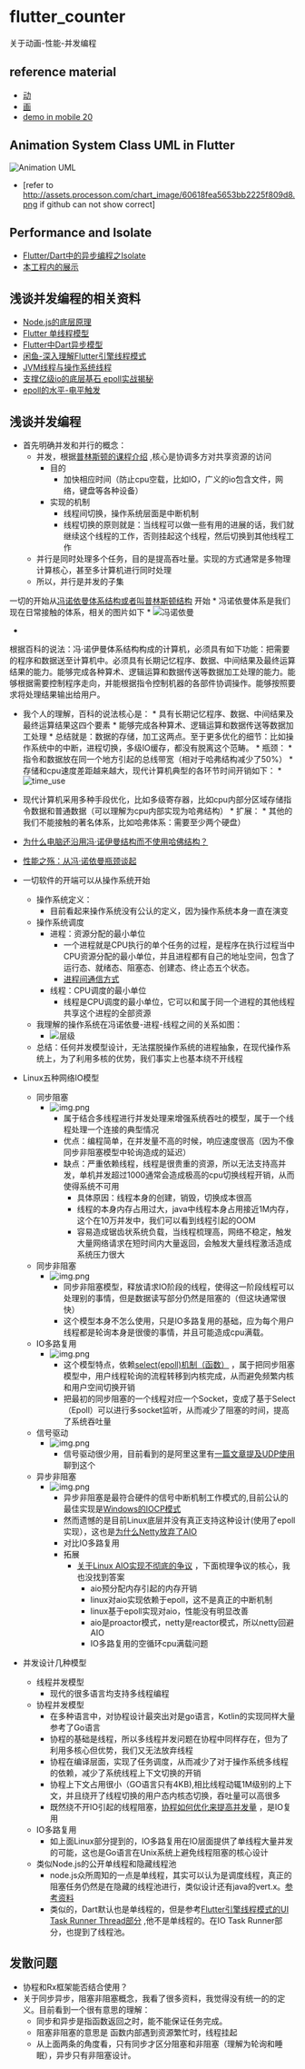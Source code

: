 # flutter_counter

关于动画-性能-并发编程

## reference material

* [动](https://flutter.cn/docs/development/ui/animations/tutorial)
* [画](https://www.cnblogs.com/mengqd/p/13034117.html)
* [demo in mobile 20](https://code.connected.bmw/mobile20/mobile-connected/blob/master/feature_modules/notification_center/lib/src/notification_header_cn/notification_animated_dot_cn.dart)

## Animation System Class UML in Flutter

![Animation UML](http://assets.processon.com/chart_image/60618fea5653bb2225f809d8.png)

* [refer to http://assets.processon.com/chart_image/60618fea5653bb2225f809d8.png if github can not show correct]

## Performance and Isolate

* [Flutter/Dart中的异步编程之Isolate](https://www.psvmc.cn/article/2020-08-08-flutter-isolate.html)
* [本工程内的展示](./lib/counter/view/counter_view.dart)

## 浅谈并发编程的相关资料

* [Node.js的底层原理](https://zhuanlan.zhihu.com/p/375276722)
* [Flutter 单线程模型](https://dart.cn/articles/archive/event-loop#test-your-understanding)
* [Flutter中Dart异步模型](https://cloud.tencent.com/developer/article/1538048)
* [闲鱼-深入理解Flutter引擎线程模式](https://mp.weixin.qq.com/s/hZ5PUvPpMlEYBAJggGnJsw)
* [JVM线程与操作系统线程](https://blog.csdn.net/CringKong/article/details/79994511)
* [支撑亿级io的底层基石 epoll实战揭秘](https://www.bilibili.com/video/BV1iJ411S7mv/)
* [epoll的水平-电平触发](https://blog.csdn.net/zxm342698145/article/details/80524331)

## 浅谈并发编程

* 首先明确并发和并行的概念：
    * 并发，根据[普林斯顿的课程介绍](https://www.cs.princeton.edu/~dpw/courses/cos326-12/lec/15-parallel-intro.pdf) ,核心是协调多方对共享资源的访问
        * 目的
            * 加快相应时间（防止cpu空载，比如IO，广义的io包含文件，网络，键盘等各种设备）
        * 实现的机制
            * 线程间切换，操作系统层面是中断机制
            * 线程切换的原则就是：当线程可以做一些有用的进展的话，我们就继续这个线程的工作，否则挂起这个线程，然后切换到其他线程工作
    * 并行是同时处理多个任务，目的是提高吞吐量。实现的方式通常是多物理计算核心，甚至多计算机进行同时处理
    * 所以，并行是并发的子集

一切的开始从[冯诺依曼体系结构或者叫普林斯顿结构](https://baike.baidu.com/item/%E5%86%AF%C2%B7%E8%AF%BA%E4%BE%9D%E6%9B%BC%E4%BD%93%E7%B3%BB%E7%BB%93%E6%9E%84/4690854)
开始 * 冯诺依曼体系是我们现在日常接触的体系，相关的图片如下 * ![冯诺依曼](./img/feng_noyiman.jpg)

*

根据百科的说法：冯·诺伊曼体系结构构成的计算机，必须具有如下功能：把需要的程序和数据送至计算机中。必须具有长期记忆程序、数据、中间结果及最终运算结果的能力。能够完成各种算术、逻辑运算和数据传送等数据加工处理的能力。能够根据需要控制程序走向，并能根据指令控制机器的各部件协调操作。能够按照要求将处理结果输出给用户。

* 我个人的理解，百科的说法核心是： * 具有长期记忆程序、数据、中间结果及最终运算结果这四个要素 * 能够完成各种算术、逻辑运算和数据传送等数据加工处理 *
  总结就是：数据的存储，加工这两点。至于更多优化的细节：比如操作系统中的中断，进程切换，多级IO缓存，都没有脱离这个范畴。 * 瓶颈： * 指令和数据放在同一个地方引起的总线带宽（相对于哈弗结构减少了50%） *
  存储和cpu速度差距越来越大，现代计算机典型的各环节时间开销如下： * ![time_use](./img/time_use.jpg)
* 现代计算机采用多种手段优化，比如多级寄存器，比如cpu内部分区域存储指令数据和普通数据（可以理解为cpu内部实现为哈弗结构） * 扩展： * 其他的我们不能接触的著名体系，比如哈弗体系：需要至少两个硬盘）
* [为什么电脑还沿用冯·诺伊曼结构而不使用哈佛结构？](https://www.zhihu.com/question/22406681)
* [性能之殇：从冯·诺依曼瓶颈谈起](https://zhuanlan.zhihu.com/p/52721155)

* 一切软件的开端可以从操作系统开始
    * 操作系统定义：
        * 目前看起来操作系统没有公认的定义，因为操作系统本身一直在演变
    * 操作系统调度
        * 进程：资源分配的最小单位
            * 一个进程就是CPU执行的单个任务的过程，是程序在执行过程当中CPU资源分配的最小单位，并且进程都有自己的地址空间，包含了运行态、就绪态、阻塞态、创建态、终止态五个状态。
            * [进程间通信方式](https://cloud.tencent.com/developer/article/1690556)
        * 线程：CPU调度的最小单位
            * 线程是CPU调度的最小单位，它可以和属于同一个进程的其他线程共享这个进程的全部资源
    * 我理解的操作系统在冯诺依曼-进程-线程之间的关系如图：
        * ![层级](./img/cengji.jpg)
    * 总结：任何并发模型设计，无法摆脱操作系统的进程抽象，在现代操作系统上，为了利用多核的优势，我们事实上也基本绕不开线程

* Linux五种网络IO模型
    * 同步阻塞
        * ![img.png](img/tonbuzuse.png)
            * 属于结合多线程进行并发处理来增强系统吞吐的模型，属于一个线程处理一个连接的典型情况
            * 优点：编程简单，在并发量不高的时候，响应速度很高（因为不像同步非阻塞模型中轮询造成的延迟）
            * 缺点：严重依赖线程，线程是很贵重的资源，所以无法支持高并发，单机并发超过1000通常会造成极高的cpu切换线程开销，从而使得系统不可用
                * 具体原因：线程本身的创建，销毁，切换成本很高
                * 线程的本身内存占用过大，java中线程本身占用接近1M内存，这个在10万并发中，我们可以看到线程引起的OOM
                * 容易造成锯齿状系统负载，当线程梳理高，网络不稳定，触发大量网络请求在短时间内大量返回，会触发大量线程激活造成系统压力很大
    * 同步非阻塞
        * ![img.png](img/tonbufeizuse.png)
            * 同步非阻塞模型，释放请求IO阶段的线程，使得这一阶段线程可以处理别的事情，但是数据读写部分仍然是阻塞的（但这块通常很快）
            * 这个模型本身不怎么使用，只是IO多路复用的基础，应为每个用户线程都是轮询本身是很傻的事情，并且可能造成cpu满载。
    * IO多路复用
        * ![img.png](img/ioduolufuyong.png)
            * 这个模型特点，依赖[select(epoll)机制（函数）](https://www.itqiankun.com/article/select-poll-epoll)
              ，属于把同步阻塞模型中，用户线程轮询的流程转移到内核完成，从而避免频繁内核和用户空间切换开销
            * 把最初的同步阻塞的一个线程对应一个Socket，变成了基于Select（Epoll）可以进行多socket监听，从而减少了阻塞的时间，提高了系统吞吐量
    * 信号驱动
        * ![img.png](img/xinhaoqudong.png)
            * 信号驱动很少用，目前看到的是阿里这里有[一篇文章提及UDP使用](https://developer.aliyun.com/article/46410) 聊到这个
    * 异步非阻塞
        * ![img.png](img/yibufeizuse.png)
            * 异步非阻塞是最符合硬件的信号中断机制工作模式的,目前公认的最佳实现是[Windows的IOCP模式](https://developer.aliyun.com/article/708589)
            * 然而遗憾的是目前Linux底层并没有真正支持这种设计(使用了epoll实现），这也是[为什么Netty放弃了AIO](https://www.jianshu.com/p/df1d6d8c3f9d)
            * 对比IO多路复用
            * 拓展
                * [关于Linux AIO实现不彻底的争议](https://blog.csdn.net/weixin_45784983/article/details/104016068#:~:text=Not%20faster%20than%20NIO%20%28epoll%29%20on%20unix%20systems,faster%20than%20NIO%20%E5%9C%A8%E4%B8%80%E5%AE%9A%E7%A8%8B%E5%BA%A6%E4%B8%8A%E4%BC%9A%E8%AE%A9%E4%BA%BA%E8%AF%AF%E8%A7%A3%E4%B8%BA%20AIO%20%E6%B2%A1%20NIO%20%E5%BF%AB%E3%80%82)
                  ，下面梳理争议的核心，我也没找到答案
                    * aio预分配内存引起的内存开销
                    * linux对aio实现依赖于epoll，这不是真正的中断机制
                    * linux基于epoll实现对aio，性能没有明显改善
                    * aio是proactor模式，netty是reactor模式，所以netty回避AIO
                    * IO多路复用的空循环cpu满载问题
* 并发设计几种模型
    * 线程并发模型
        * 现代的很多语言均支持多线程编程
    * 协程并发模型
        * 在多种语言中，对协程设计最突出对是go语言，Kotlin的实现同样大量参考了Go语言
        * 协程的基础是线程，所以多线程并发问题在协程中同样存在，但为了利用多核心但优势，我们又无法放弃线程
        * 协程在编译层面，实现了任务调度，从而减少了对于操作系统多线程的依赖，减少了系统线程上下文切换的开销
        * 协程上下文占用很小（GO语言只有4KB),相比线程动辄1M级别的上下文，并且绕开了线程切换的用户态内核态切换，吞吐量可以高很多
        * 既然绕不开IO引起的线程阻塞，[协程如何优化来提高并发量](https://zhuanlan.zhihu.com/p/111346689) ，是IO复用
    * IO多路复用
        * 如上面Linux部分提到的，IO多路复用在IO层面提供了单线程大量并发的可能，这也是Go语言在Unix系统上避免线程阻塞的核心设计
    * 类似Node.js的公开单线程和隐藏线程池
        * node.js众所周知的一点是单线程，其实可以认为是调度线程，真正的阻塞任务仍然是在隐藏的线程池进行，类似设计还有java的vert.x。[参考资料](https://zhuanlan.zhihu.com/p/41683283)
        * 类似的，Dart默认也是单线程的，但是参考[Flutter引擎线程模式的UI Task Runner Thread部分](https://mp.weixin.qq.com/s/hZ5PUvPpMlEYBAJggGnJsw) ,他不是单线程的。在IO Task Runner部分，也提到了线程池。

## 发散问题
* 协程和Rx框架能否结合使用？
* 关于同步异步，阻塞非阻塞概念，我看了很多资料，我觉得没有统一的的定义。目前看到一个很有意思的理解：
  * 同步和异步是指函数返回之时，能不能保证任务完成。
  * 阻塞非阻塞的意思是 函数内部遇到资源繁忙时，线程挂起
  * 从上面两条的角度看，只有同步才区分阻塞和非阻塞（理解为轮询和睡眠），异步只有非阻塞设计。







